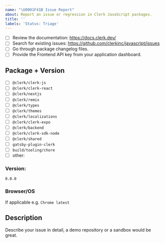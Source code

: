 ```yaml
---
name: "\U0001F41B Issue Report"
about: Report an issue or regression in Clerk JavaScript packages.
title: ''
labels: 'Status: Triage'
---
```


<!-- Requirements: please go through this checklist before opening a new issue -->

- [ ] Review the documentation: https://docs.clerk.dev/
- [ ] Search for existing issues: https://github.com/clerkinc/javascript/issues
- [ ] Go through package changelog files.
- [ ] Provide the Frontend API key from your application dashboard.

<!-- You can also find us on Discord https://discord.com/invite/b5rXHjAg7A -->

## Package + Version

- [ ] `@clerk/clerk-js`
- [ ] `@clerk/clerk-react`
- [ ] `@clerk/nextjs`
- [ ] `@clerk/remix`
- [ ] `@clerk/types`
- [ ] `@clerk/themes`
- [ ] `@clerk/localizations`
- [ ] `@clerk/clerk-expo`
- [ ] `@clerk/backend`
- [ ] `@clerk/clerk-sdk-node`
- [ ] `@clerk/shared`
- [ ] `gatsby-plugin-clerk`
- [ ] `build/tooling/chore`
- [ ] other:

### Version:

```
0.0.0
```

### Browser/OS

If applicable e.g. `Chrome latest`

## Description

Describe your issue in detail, a demo repository or a sandbox would be great.
